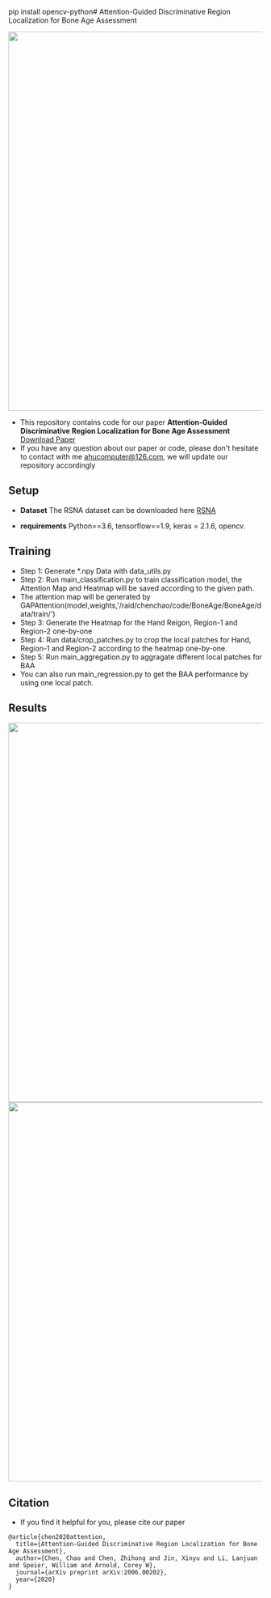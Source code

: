 pip install opencv-python# Attention-Guided Discriminative Region Localization for Bone Age Assessment
<div align=center><img src="https://github.com/chenchao666/Bone-Age-Assessment/blob/master/img/img1.png" width="750" /></div>

* This repository contains code for our paper **Attention-Guided Discriminative Region Localization for Bone Age Assessment** [Download Paper](https://arxiv.org/abs/2006.00202)
* If you have any question about our paper or code, please don't hesitate to contact with me ahucomputer@126.com, we will update our repository accordingly

## Setup
* **Dataset** The RSNA dataset can be downloaded here [RSNA](https://www.kaggle.com/kmader/rsna-bone-age) 

* **requirements** Python==3.6, tensorflow==1.9, keras = 2.1.6, opencv.

## Training
* Step 1: Generate *.npy Data with data_utils.py
* Step 2: Run main_classification.py to train classification model, the Attention Map and Heatmap will be saved according to the given path.
* The attention map will be generated by  GAPAttention(model,weights,'/raid/chenchao/code/BoneAge/BoneAge/data/train/')
* Step 3: Generate the Heatmap for the Hand Reigon, Region-1 and Region-2 one-by-one
* Step 4: Run data/crop_patches.py to crop the local patches for Hand, Region-1 and Region-2 according to the heatmap one-by-one.
* Step 5: Run main_aggregation.py to aggragate different local patches for BAA
* You can also run main_regression.py to get the BAA performance by using one local patch.

## Results
<div align=center><img src="https://github.com/chenchao666/Bone-Age-Assessment/blob/master/img/img2.png" width="750" /></div>
<div align=center><img src="https://github.com/chenchao666/Bone-Age-Assessment/blob/master/img/img3.png" width="750" /></div>

## Citation
* If you find it helpful for you, please cite our paper
```
@article{chen2020attention,
  title={Attention-Guided Discriminative Region Localization for Bone Age Assessment},
  author={Chen, Chao and Chen, Zhihong and Jin, Xinyu and Li, Lanjuan and Speier, William and Arnold, Corey W},
  journal={arXiv preprint arXiv:2006.00202},
  year={2020}
}
